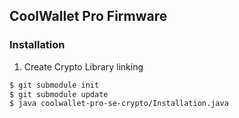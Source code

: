 ## CoolWallet Pro Firmware

### Installation

1. Create Crypto Library linking

```zsh
$ git submodule init
$ git submodule update
$ java coolwallet-pro-se-crypto/Installation.java
```